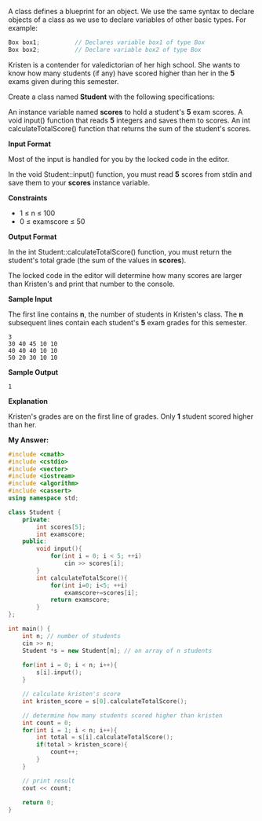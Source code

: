 A class defines a blueprint for an object. We use the same syntax to declare objects of a class as we use to declare variables of other basic types. For example:

``` c++
Box box1;          // Declares variable box1 of type Box
Box box2;          // Declare variable box2 of type Box
```

Kristen is a contender for valedictorian of her high school. She wants to know how many students (if any) have scored higher than her in the **5** exams given during this semester.

Create a class named **Student** with the following specifications:

An instance variable named **scores** to hold a student's **5** exam scores.
A void input() function that reads **5** integers and saves them to scores.
An int calculateTotalScore() function that returns the sum of the student's scores.

**Input Format**

Most of the input is handled for you by the locked code in the editor.

In the void Student::input() function, you must read **5** scores from stdin and save them to your **scores** instance variable.

**Constraints**


- 1 $\leq$ n $\leq$ 100
- 0 $\leq$ examscore $\leq$ 50

**Output Format**

In the int Student::calculateTotalScore() function, you must return the student's total grade (the sum of the values in **scores**).

The locked code in the editor will determine how many scores are larger than Kristen's and print that number to the console.

**Sample Input**

The first line contains **n**, the number of students in Kristen's class. The **n** subsequent lines contain each student's **5** exam grades for this semester.

```
3
30 40 45 10 10
40 40 40 10 10
50 20 30 10 10
```

**Sample Output**
```
1
```

**Explanation**

Kristen's grades are on the first line of grades. Only **1** student scored higher than her.

**My Answer:**
``` c++
#include <cmath>
#include <cstdio>
#include <vector>
#include <iostream>
#include <algorithm>
#include <cassert>
using namespace std;

class Student {
    private:
        int scores[5];
        int examscore;
    public:
        void input(){
            for(int i = 0; i < 5; ++i)
                cin >> scores[i];
        }
        int calculateTotalScore(){
            for(int i=0; i<5; ++i)
                examscore+=scores[i];
            return examscore;
        }
};

int main() {
    int n; // number of students
    cin >> n;
    Student *s = new Student[n]; // an array of n students
    
    for(int i = 0; i < n; i++){
        s[i].input();
    }

    // calculate kristen's score
    int kristen_score = s[0].calculateTotalScore();

    // determine how many students scored higher than kristen
    int count = 0; 
    for(int i = 1; i < n; i++){
        int total = s[i].calculateTotalScore();
        if(total > kristen_score){
            count++;
        }
    }

    // print result
    cout << count;
    
    return 0;
}
```